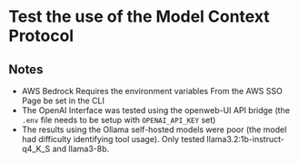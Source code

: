 # Test the use of the Model Context Protocol
## Notes
- AWS Bedrock Requires the environment variables From the AWS SSO Page be set in the CLI
- The OpenAI Interface was tested using the openweb-UI API bridge (the `.env` file needs to be setup with `OPENAI_API_KEY` set)
- The results using the Ollama self-hosted models were poor (the model had difficulty identifying tool usage). Only tested llama3.2:1b-instruct-q4_K_S and llama3-8b.